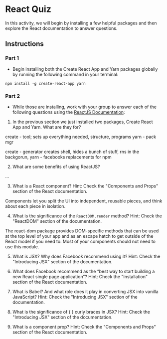 # React Quiz

In this activity, we will begin by installing a few helpful packages and then explore the React documentation to answer questions.

## Instructions

### Part 1

* Begin installing both the Create React App and Yarn packages globally by running the following command in your terminal:

`npm install -g create-react-app yarn`

### Part 2

* While those are installing, work with your group to answer each of the following questions using the [ReactJS Documentation](https://facebook.github.io/react/):

1. In the previous section we just installed two packages, Create React App and Yarn. What are they for?

create - tool; sets up everything needed, structure, programs
yarn - pack mgr

create - generator creates shell, hides a bunch of stuff, rns in the backgorun, 
yarn - facebooks replacements for npm

2. What are some benefits of using ReactJS?

...

3. What is a React component? Hint: Check the "Components and Props" section of the React documentation.


Components let you split the UI into independent, reusable pieces, and think about each piece in isolation.

4. What is the significance of the `ReactDOM.render` method? Hint: Check the "ReactDOM" section of the documentation.

The react-dom package provides DOM-specific methods that can be used at the top level of your app and as an escape hatch to get outside of the React model if you need to. Most of your components should not need to use this module.

5. What is JSX? Why does Facebook recommend using it? Hint: Check the "Introducing JSX" section of the documentation.



6. What does Facebook recommend as the “best way to start building a new React single page application”? Hint: Check the "Installation" section of the React documentation.

7. What is Babel? And what role does it play in converting JSX into vanilla JavaScript? Hint: Check the "Introducing JSX" section of the documentation.

8. What is the significance of { } curly braces in JSX? Hint: Check the "Introducing JSX" section of the documentation.

9. What is a component prop? Hint: Check the "Components and Props" section of the React documentation.